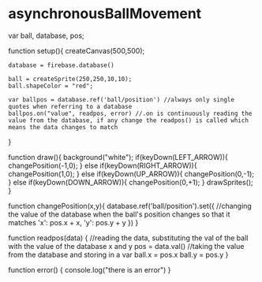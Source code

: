 # asynchronousBallMovement
var ball, database, pos;

function setup(){
    createCanvas(500,500);

    database = firebase.database()

    ball = createSprite(250,250,10,10);
    ball.shapeColor = "red";

    var ballpos = database.ref('ball/position') //always only single quotes when referring to a database
    ballpos.on("value", readpos, error) //.on is continuously reading the value from the database, if any change the readpos() is called which means the data changes to match 
}

function draw(){
    background("white");
    if(keyDown(LEFT_ARROW)){
        changePosition(-1,0);
    }
    else if(keyDown(RIGHT_ARROW)){
        changePosition(1,0);
    }
    else if(keyDown(UP_ARROW)){
        changePosition(0,-1);
    }
    else if(keyDown(DOWN_ARROW)){
        changePosition(0,+1);
    }
    drawSprites();
}

function changePosition(x,y){
    database.ref('ball/position').set({ //changing the value of the database when the ball's position changes so that it matches
        'x': pos.x + x,
        'y': pos.y + y
    }) 
}

function readpos(data) { //reading the data, substituting the val of the ball with the value of the database x and y 
    pos = data.val() //taking the value from the database and storing in a var 
    ball.x = pos.x
    ball.y = pos.y 
}

function error() {
    console.log("there is an error")
}

